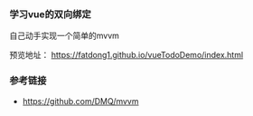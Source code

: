 ### 学习vue的双向绑定
自己动手实现一个简单的mvvm

预览地址： https://fatdong1.github.io/vueTodoDemo/index.html
### 参考链接
- https://github.com/DMQ/mvvm
